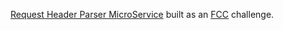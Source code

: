[Request Header Parser MicroService](https://yasser-req-head-parser-ms.herokuapp.com/api/whoami) built as an [FCC](http://freecodecamp.com) challenge.
